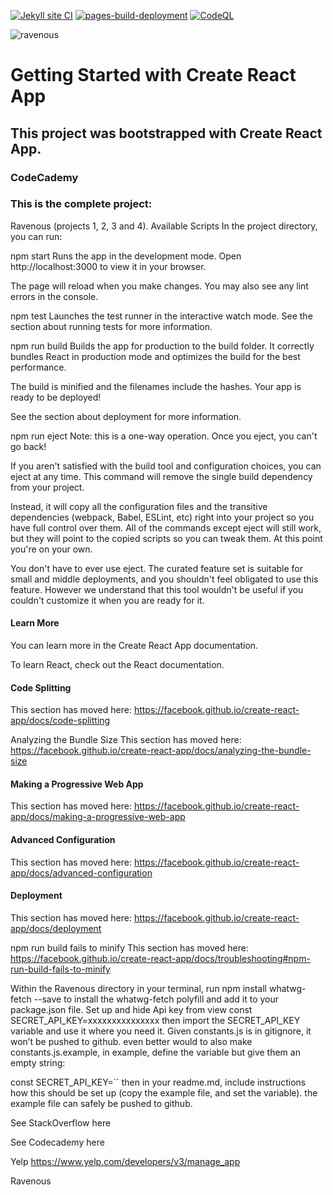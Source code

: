 [![Jekyll site CI](https://github.com/SOliv1/Ravenous/actions/workflows/jekyll-docker.yml/badge.svg)](https://github.com/SOliv1/Ravenous/actions/workflows/jekyll-docker.yml) [![pages-build-deployment](https://github.com/SOliv1/Ravenous/actions/workflows/pages/pages-build-deployment/badge.svg)](https://github.com/SOliv1/Ravenous/actions/workflows/pages/pages-build-deployment) [![CodeQL](https://github.com/SOliv1/Ravenous/actions/workflows/codeql-analysis.yml/badge.svg)](https://github.com/SOliv1/Ravenous/actions/workflows/codeql-analysis.yml)

![ravenous](https://github.com/SOliv1/Ravenous/blob/master/ravenous.png)

# Getting Started with Create React App
## This project was bootstrapped with Create React App.
### CodeCademy

### This is the complete project:
Ravenous (projects 1, 2, 3 and 4).
Available Scripts
In the project directory, you can run:

npm start
Runs the app in the development mode.
Open http://localhost:3000 to view it in your browser.

The page will reload when you make changes.
You may also see any lint errors in the console.

npm test
Launches the test runner in the interactive watch mode.
See the section about running tests for more information.

npm run build
Builds the app for production to the build folder.
It correctly bundles React in production mode and optimizes the build for the best performance.

The build is minified and the filenames include the hashes.
Your app is ready to be deployed!

See the section about deployment for more information.

npm run eject
Note: this is a one-way operation. Once you eject, you can't go back!

If you aren't satisfied with the build tool and configuration choices, you can eject at any time. This command will remove the single build dependency from your project.

Instead, it will copy all the configuration files and the transitive dependencies (webpack, Babel, ESLint, etc) right into your project so you have full control over them. All of the commands except eject will still work, but they will point to the copied scripts so you can tweak them. At this point you're on your own.

You don't have to ever use eject. The curated feature set is suitable for small and middle deployments, and you shouldn't feel obligated to use this feature. However we understand that this tool wouldn't be useful if you couldn't customize it when you are ready for it.

#### Learn More
You can learn more in the Create React App documentation.

To learn React, check out the React documentation.

#### Code Splitting
This section has moved here: https://facebook.github.io/create-react-app/docs/code-splitting

Analyzing the Bundle Size
This section has moved here: https://facebook.github.io/create-react-app/docs/analyzing-the-bundle-size

#### Making a Progressive Web App
This section has moved here: https://facebook.github.io/create-react-app/docs/making-a-progressive-web-app

#### Advanced Configuration
This section has moved here: https://facebook.github.io/create-react-app/docs/advanced-configuration

#### Deployment
This section has moved here: https://facebook.github.io/create-react-app/docs/deployment

npm run build fails to minify
This section has moved here: https://facebook.github.io/create-react-app/docs/troubleshooting#npm-run-build-fails-to-minify

Within the Ravenous directory in your terminal, run npm install whatwg-fetch --save to install the whatwg-fetch polyfill and add it to your package.json file.
Set up and hide Api key from view
const SECRET_API_KEY=xxxxxxxxxxxxxxx then import the SECRET_API_KEY variable and use it where you need it. Given constants.js is in gitignore, it won’t be pushed to github.
even better would to also make constants.js.example, in example, define the variable but give them an empty string:

const SECRET_API_KEY=`` then in your readme.md, include instructions how this should be set up (copy the example file, and set the variable). the example file can safely be pushed to github.

See StackOverflow here

See Codecademy here

Yelp
https://www.yelp.com/developers/v3/manage_app

Ravenous
